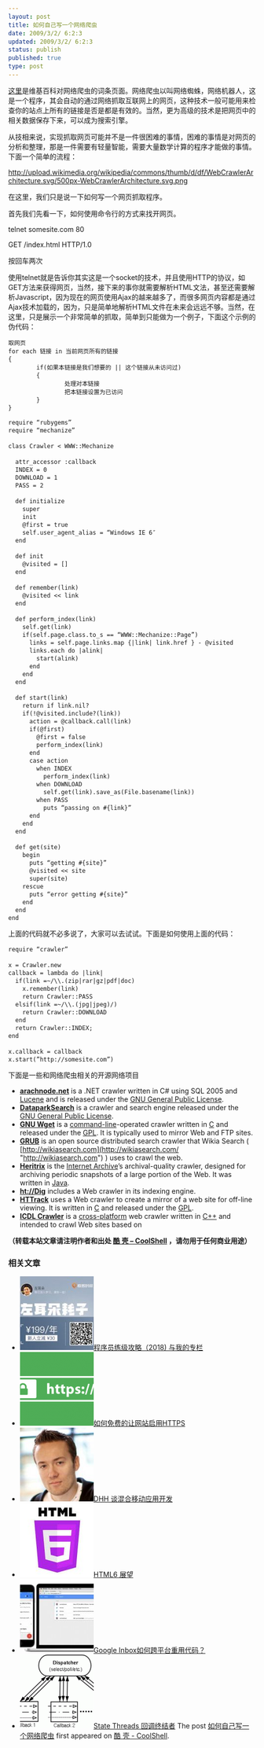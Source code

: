 ```yaml
---
layout: post
title: 如何自己写一个网络爬虫
date: 2009/3/2/ 6:2:3
updated: 2009/3/2/ 6:2:3
status: publish
published: true
type: post
---
```


[这里](http://en.wikipedia.org/wiki/Web_spider)是维基百科对网络爬虫的词条页面。网络爬虫以叫网络蜘蛛，网络机器人，这是一个程序，其会自动的通过网络抓取互联网上的网页，这种技术一般可能用来检查你的站点上所有的链接是否是都是有效的。当然，更为高级的技术是把网页中的相关数据保存下来，可以成为搜索引擎。


从技相来说，实现抓取网页可能并不是一件很困难的事情，困难的事情是对网页的分析和整理，那是一件需要有轻量智能，需要大量数学计算的程序才能做的事情。下面一个简单的流程：



http://upload.wikimedia.org/wikipedia/commons/thumb/d/df/WebCrawlerArchitecture.svg/500px-WebCrawlerArchitecture.svg.png


在这里，我们只是说一下如何写一个网页抓取程序。


首先我们先看一下，如何使用命令行的方式来找开网页。


telnet somesite.com 80  

GET /index.html HTTP/1.0  

按回车两次


使用telnet就是告诉你其实这是一个socket的技术，并且使用HTTP的协议，如GET方法来获得网页，当然，接下来的事你就需要解析HTML文法，甚至还需要解析Javascript，因为现在的网页使用Ajax的越来越多了，而很多网页内容都是通过Ajax技术加载的，因为，只是简单地解析HTML文件在未来会远远不够。当然，在这里，只是展示一个非常简单的抓取，简单到只能做为一个例子，下面这个示例的伪代码：



```
取网页
for each 链接 in 当前网页所有的链接
{
        if(如果本链接是我们想要的 || 这个链接从未访问过)
        {
                处理对本链接
                把本链接设置为已访问
        }
}
```


```
require “rubygems”
require “mechanize”

class Crawler < WWW::Mechanize

  attr_accessor :callback
  INDEX = 0
  DOWNLOAD = 1
  PASS = 2

  def initialize
    super
    init
    @first = true
    self.user_agent_alias = “Windows IE 6″
  end

  def init
    @visited = []
  end

  def remember(link)
    @visited << link
  end

  def perform_index(link)
    self.get(link)
    if(self.page.class.to_s == “WWW::Mechanize::Page”)
      links = self.page.links.map {|link| link.href } - @visited
      links.each do |alink|
        start(alink)
      end
    end
  end

  def start(link)
    return if link.nil?
    if(!@visited.include?(link))
      action = @callback.call(link)
      if(@first)
        @first = false
        perform_index(link)
      end
      case action
        when INDEX
          perform_index(link)
        when DOWNLOAD
          self.get(link).save_as(File.basename(link))
        when PASS
          puts “passing on #{link}”
      end
    end
  end

  def get(site)
    begin
      puts “getting #{site}”
      @visited << site
      super(site)
    rescue
      puts “error getting #{site}”
    end
  end
end
```

上面的代码就不必多说了，大家可以去试试。下面是如何使用上面的代码：



```
require “crawler”

x = Crawler.new
callback = lambda do |link|
  if(link =~/\\.(zip|rar|gz|pdf|doc)
    x.remember(link)
    return Crawler::PASS
  elsif(link =~/\\.(jpg|jpeg)/)
    return Crawler::DOWNLOAD
  end
  return Crawler::INDEX;
end

x.callback = callback
x.start(”http://somesite.com”)
```

下面是一些和网络爬虫相关的开源网络项目


* [**arachnode.net**](http://arachnode.net/ "http://arachnode.net") is a .NET crawler written in C# using SQL 2005 and [Lucene](http://en.wikipedia.org/wiki/Lucene "Lucene") and is released under the [GNU General Public License](http://en.wikipedia.org/wiki/GNU_General_Public_License "GNU General Public License").
* **[DataparkSearch](http://en.wikipedia.org/wiki/DataparkSearch "DataparkSearch")** is a crawler and search engine released under the [GNU General Public License](http://en.wikipedia.org/wiki/GNU_General_Public_License "GNU General Public License").
* **[GNU Wget](http://en.wikipedia.org/wiki/Wget "Wget")** is a [command-line](http://en.wikipedia.org/wiki/Command_line_interface "Command line interface")-operated crawler written in [C](http://en.wikipedia.org/wiki/C_%28programming_language%29 "C (programming language)") and released under the [GPL](http://en.wikipedia.org/wiki/GNU_General_Public_License "GNU General Public License"). It is typically used to mirror Web and FTP sites.
* **[GRUB](http://en.wikipedia.org/wiki/Grub_%28search_engine%29 "Grub (search engine)")** is an open source distributed search crawler that Wikia Search ( [http://wikiasearch.com](http://wikiasearch.com/ "http://wikiasearch.com") ) uses to crawl the web.
* **[Heritrix](http://en.wikipedia.org/wiki/Heritrix "Heritrix")** is the [Internet Archive](http://en.wikipedia.org/wiki/Internet_Archive "Internet Archive")’s archival-quality crawler, designed for archiving periodic snapshots of a large portion of the Web. It was written in [Java](http://en.wikipedia.org/wiki/Java_%28programming_language%29 "Java (programming language)").
* **[ht://Dig](http://en.wikipedia.org/wiki/Ht-//dig "Ht-//dig")** includes a Web crawler in its indexing engine.
* **[HTTrack](http://en.wikipedia.org/wiki/HTTrack "HTTrack")** uses a Web crawler to create a mirror of a web site for off-line viewing. It is written in [C](http://en.wikipedia.org/wiki/C_%28programming_language%29 "C (programming language)") and released under the [GPL](http://en.wikipedia.org/wiki/GNU_General_Public_License "GNU General Public License").
* **[ICDL Crawler](http://en.wikipedia.org/wiki/ICDL_crawling "ICDL crawling")** is a [cross-platform](http://en.wikipedia.org/wiki/Cross-platform "Cross-platform") web crawler written in [C++](http://en.wikipedia.org/wiki/C%2B%2B "C++") and intended to crawl Web sites based on




**（转载本站文章请注明作者和出处 [酷 壳 – CoolShell](https://coolshell.cn/) ，请勿用于任何商业用途）**



### 相关文章

* [![程序员练级攻略（2018)  与我的专栏](../wp-content/uploads/2018/05/300x262-150x150.jpg)](https://coolshell.cn/articles/18360.html)[程序员练级攻略（2018) 与我的专栏](https://coolshell.cn/articles/18360.html)
* [![如何免费的让网站启用HTTPS](../wp-content/uploads/2017/08/enable-https-banner-150x150.png)](https://coolshell.cn/articles/18094.html)[如何免费的让网站启用HTTPS](https://coolshell.cn/articles/18094.html)
* [![DHH 谈混合移动应用开发](../wp-content/uploads/2014/12/1053-DHH-150x150.jpg)](https://coolshell.cn/articles/12225.html)[DHH 谈混合移动应用开发](https://coolshell.cn/articles/12225.html)
* [![HTML6 展望](../wp-content/uploads/2014/12/html6-150x150.jpeg)](https://coolshell.cn/articles/12206.html)[HTML6 展望](https://coolshell.cn/articles/12206.html)
* [![Google Inbox如何跨平台重用代码？](../wp-content/uploads/2014/11/inbox2-640x264-150x150.jpg)](https://coolshell.cn/articles/12136.html)[Google Inbox如何跨平台重用代码？](https://coolshell.cn/articles/12136.html)
* [![State Threads 回调终结者](../wp-content/uploads/2014/10/edsm-150x150.gif)](https://coolshell.cn/articles/12012.html)[State Threads 回调终结者](https://coolshell.cn/articles/12012.html)
The post [如何自己写一个网络爬虫](https://coolshell.cn/articles/27.html) first appeared on [酷 壳 - CoolShell](https://coolshell.cn).